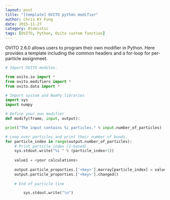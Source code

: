 ```yaml
---
layout: post
title: "[template] OVITO python modifier"
author: Chris KY Fung
date: 2015-11-27
category: Atomistic
tags: [OVITO, Python, Ovito custom function]
---
```


OVITO 2.6.0 allows users to program their own modifier in Python. Here provides a template including the common headers and a for-loop for per-particle assignmeet.

```python
# Import OVITO modules. 

from ovito.io import *
from ovito.modifiers import *
from ovito.data import *

# Import system and NumPy libraries
import sys
import numpy

# Define your own modifier
def modify(frame, input, output):

print("The input contains %i particles." % input.number_of_particles)

# Loop over particles and print their number of bonds.
for particle_index in range(output.number_of_particles):
    # Print particle index (1-based).
    sys.stdout.write("%i " % (particle_index+1))
    
    value1 = <your calculations>
    
    output.particle_proporties.['<key>'].marray[particle_index] = value1
    output.particle_proporties.['<key>'].changed()
    
    # End of particle line

        sys.stdout.write("\n")
```